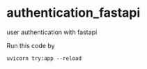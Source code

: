 # authentication_fastapi
user authentication with fastapi

Run this code by

``uvicorn try:app --reload ``
